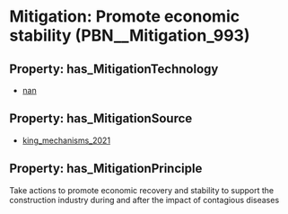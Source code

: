 # Mitigation: __Promote economic stability__ (PBN__Mitigation_993)

## Property: has_MitigationTechnology

* [nan](../Technology/PBN__Technology_22)

## Property: has_MitigationSource

* [king_mechanisms_2021](../Article/PBN__Article_115)

## Property: has_MitigationPrinciple

Take actions to promote economic recovery and stability to support the construction industry during and after the impact of contagious diseases

